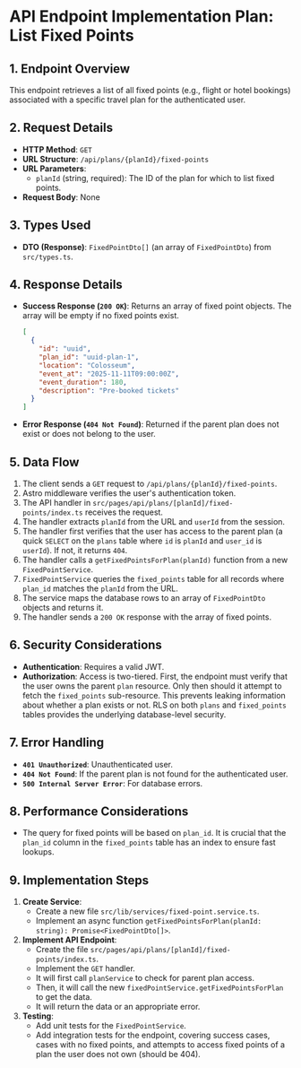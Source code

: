 # API Endpoint Implementation Plan: List Fixed Points

## 1. Endpoint Overview
This endpoint retrieves a list of all fixed points (e.g., flight or hotel bookings) associated with a specific travel plan for the authenticated user.

## 2. Request Details
- **HTTP Method**: `GET`
- **URL Structure**: `/api/plans/{planId}/fixed-points`
- **URL Parameters**:
  - `planId` (string, required): The ID of the plan for which to list fixed points.
- **Request Body**: None

## 3. Types Used
- **DTO (Response)**: `FixedPointDto[]` (an array of `FixedPointDto`) from `src/types.ts`.

## 4. Response Details
- **Success Response (`200 OK`)**: Returns an array of fixed point objects. The array will be empty if no fixed points exist.
  ```json
  [
    {
      "id": "uuid",
      "plan_id": "uuid-plan-1",
      "location": "Colosseum",
      "event_at": "2025-11-11T09:00:00Z",
      "event_duration": 180,
      "description": "Pre-booked tickets"
    }
  ]
  ```
- **Error Response (`404 Not Found`)**: Returned if the parent plan does not exist or does not belong to the user.

## 5. Data Flow
1. The client sends a `GET` request to `/api/plans/{planId}/fixed-points`.
2. Astro middleware verifies the user's authentication token.
3. The API handler in `src/pages/api/plans/[planId]/fixed-points/index.ts` receives the request.
4. The handler extracts `planId` from the URL and `userId` from the session.
5. The handler first verifies that the user has access to the parent plan (a quick `SELECT` on the `plans` table where `id` is `planId` and `user_id` is `userId`). If not, it returns `404`.
6. The handler calls a `getFixedPointsForPlan(planId)` function from a new `FixedPointService`.
7. `FixedPointService` queries the `fixed_points` table for all records where `plan_id` matches the `planId` from the URL.
8. The service maps the database rows to an array of `FixedPointDto` objects and returns it.
9. The handler sends a `200 OK` response with the array of fixed points.

## 6. Security Considerations
- **Authentication**: Requires a valid JWT.
- **Authorization**: Access is two-tiered. First, the endpoint must verify that the user owns the parent `plan` resource. Only then should it attempt to fetch the `fixed_points` sub-resource. This prevents leaking information about whether a plan exists or not. RLS on both `plans` and `fixed_points` tables provides the underlying database-level security.

## 7. Error Handling
- **`401 Unauthorized`**: Unauthenticated user.
- **`404 Not Found`**: If the parent plan is not found for the authenticated user.
- **`500 Internal Server Error`**: For database errors.

## 8. Performance Considerations
- The query for fixed points will be based on `plan_id`. It is crucial that the `plan_id` column in the `fixed_points` table has an index to ensure fast lookups.

## 9. Implementation Steps
1. **Create Service**:
   - Create a new file `src/lib/services/fixed-point.service.ts`.
   - Implement an async function `getFixedPointsForPlan(planId: string): Promise<FixedPointDto[]>`.
2. **Implement API Endpoint**:
   - Create the file `src/pages/api/plans/[planId]/fixed-points/index.ts`.
   - Implement the `GET` handler.
   - It will first call `planService` to check for parent plan access.
   - Then, it will call the new `fixedPointService.getFixedPointsForPlan` to get the data.
   - It will return the data or an appropriate error.
3. **Testing**:
   - Add unit tests for the `FixedPointService`.
   - Add integration tests for the endpoint, covering success cases, cases with no fixed points, and attempts to access fixed points of a plan the user does not own (should be 404).
